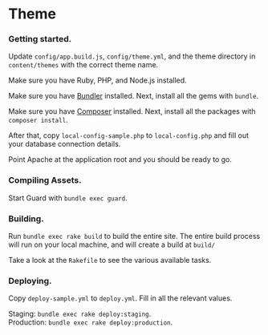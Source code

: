 # Theme

### Getting started.

Update `config/app.build.js`, `config/theme.yml`, and the theme directory in
`content/themes` with the correct theme name.

Make sure you have Ruby, PHP, and Node.js installed.

Make sure you have [Bundler](http://bundler.io/) installed. Next, install all
the gems with `bundle`.

Make sure you have [Composer](https://getcomposer.org/) installed. Next,
install all the packages with `composer install`.

After that, copy `local-config-sample.php` to `local-config.php` and fill out
your database connection details.

Point Apache at the application root and you should be ready to go.

### Compiling Assets.

Start Guard with `bundle exec guard`.

### Building.

Run `bundle exec rake build` to build the entire site. The entire build process
will run on your local machine, and will create a build at `build/`

Take a look at the `Rakefile` to see the various available tasks.

### Deploying.

Copy `deploy-sample.yml` to `deploy.yml`. Fill in all the relevant values.

Staging: `bundle exec rake deploy:staging`.  
Production: `bundle exec rake deploy:production`.